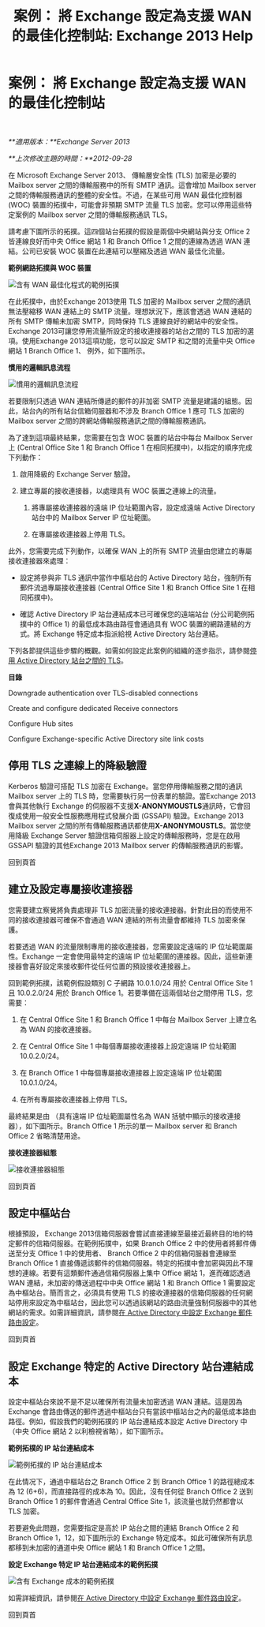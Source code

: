 ﻿---
title: '案例： 將 Exchange 設定為支援 WAN 的最佳化控制站: Exchange 2013 Help'
TOCTitle: 案例： 將 Exchange 設定為支援 WAN 的最佳化控制站
ms:assetid: 1f407698-0b71-45a3-867a-640ccf7351da
ms:mtpsurl: https://technet.microsoft.com/zh-tw/library/Ee633456(v=EXCHG.150)
ms:contentKeyID: 52062523
ms.date: 05/21/2018
mtps_version: v=EXCHG.150
ms.translationtype: MT
---

# 案例： 將 Exchange 設定為支援 WAN 的最佳化控制站

 

_**適用版本：**Exchange Server 2013_

_**上次修改主題的時間：**2012-09-28_

在 Microsoft Exchange Server 2013、 傳輸層安全性 (TLS) 加密是必要的 Mailbox server 之間的傳輸服務中的所有 SMTP 通訊。這會增加 Mailbox server 之間的傳輸服務通訊的整體的安全性。不過，在某些可用 WAN 最佳化控制器 (WOC) 裝置的拓撲中，可能會非預期 SMTP 流量 TLS 加密。您可以停用這些特定案例的 Mailbox server 之間的傳輸服務通訊 TLS。

請考慮下圖所示的拓撲。這四個站台拓撲的假設是兩個中央網站與分支 Office 2 皆連線良好而中央 Office 網站 1 和 Branch Office 1 之間的連線為透過 WAN 連結。公司已安裝 WOC 裝置在此連結可以壓縮及透過 WAN 最佳化流量。

**範例網路拓撲與 WOC 裝置**

![含有 WAN 最佳化程式的範例拓撲](images/Ee633456.52876869-52f1-4c0f-85b2-7a850643e8a1(EXCHG.150).gif "含有 WAN 最佳化程式的範例拓撲")

在此拓撲中，由於Exchange 2013使用 TLS 加密的 Mailbox server 之間的通訊無法壓縮移 WAN 連結上的 SMTP 流量。理想狀況下，應該會透過 WAN 連結的所有 SMTP 傳輸未加密 SMTP，同時保持 TLS 連線良好的網站中的安全性。Exchange 2013可讓您停用流量所設定的接收連接器的站台之間的 TLS 加密的選項。使用Exchange 2013這項功能，您可以設定 SMTP 和之間的流量中央 Office 網站 1 Branch Office 1、 例外，如下圖所示。

**慣用的邏輯訊息流程**

![慣用的邏輯訊息流程](images/Ee633456.e0fe62fa-1bad-4d43-9eaf-205a9b8d07e1(EXCHG.150).gif "慣用的邏輯訊息流程")

若要限制只透過 WAN 連結所傳遞的郵件的非加密 SMTP 流量是建議的組態。因此，站台內的所有站台信箱伺服器和不涉及 Branch Office 1 應可 TLS 加密的 Mailbox server 之間的跨網站傳輸服務通訊之間的傳輸服務通訊。

為了達到這項最終結果，您需要在包含 WOC 裝置的站台中每台 Mailbox Server 上 (Central Office Site 1 和 Branch Office 1 在相同拓撲中)，以指定的順序完成下列動作：

1.  啟用降級的 Exchange Server 驗證。

2.  建立專屬的接收連接器，以處理具有 WOC 裝置之連線上的流量。
    
    1.  將專屬接收連接器的遠端 IP 位址範圍內容，設定成遠端 Active Directory 站台中的 Mailbox Server IP 位址範圍。
    
    2.  在專屬接收連接器上停用 TLS。

此外，您需要完成下列動作，以確保 WAN 上的所有 SMTP 流量由您建立的專屬接收連接器來處理：

  - 設定將參與非 TLS 通訊中當作中樞站台的 Active Directory 站台，強制所有郵件流過專屬接收連接器 (Central Office Site 1 和 Branch Office Site 1 在相同拓撲中)。

  - 確認 Active Directory IP 站台連結成本已可確保您的遠端站台 (分公司範例拓撲中的 Office 1) 的最低成本路由路徑會通過具有 WOC 裝置的網路連結的方式。將 Exchange 特定成本指派給視 Active Directory 站台連結。

下列各節提供這些步驟的概觀。如需如何設定此案例的組織的逐步指示，請參閱[停用 Active Directory 站台之間的 TLS](disable-tls-between-active-directory-sites-exchange-2013-help.md)。

**目錄**

Downgrade authentication over TLS-disabled connections

Create and configure dedicated Receive connectors

Configure Hub sites

Configure Exchange-specific Active Directory site link costs

## 停用 TLS 之連線上的降級驗證

Kerberos 驗證可搭配 TLS 加密在 Exchange。當您停用傳輸服務之間的通訊 Mailbox server 上的 TLS 時，您需要執行另一份表單的驗證。當Exchange 2013會與其他執行 Exchange 的伺服器不支援**X-ANONYMOUSTLS**通訊時，它會回復成使用一般安全性服務應用程式發展介面 (GSSAPI) 驗證。Exchange 2013 Mailbox server 之間的所有傳輸服務通訊都使用**X-ANONYMOUSTLS**。當您使用降級 Exchange Server 驗證信箱伺服器上設定的傳輸服務時，您是在啟用 GSSAPI 驗證的其他Exchange 2013 Mailbox server 的傳輸服務通訊的影響。

回到頁首

## 建立及設定專屬接收連接器

您需要建立察覺將負責處理非 TLS 加密流量的接收連接器。針對此目的而使用不同的接收連接器可確保不會通過 WAN 連結的所有流量會都維持 TLS 加密來保護。

若要透過 WAN 的流量限制專用的接收連接器，您需要設定遠端的 IP 位址範圍屬性。Exchange 一定會使用最特定的遠端 IP 位址範圍的連接器。因此，這些新連接器會喜好設定來接收郵件從任何位置的預設接收連接器上。

回到範例拓撲，該範例假設類別 C 子網路 10.0.1.0/24 用於 Central Office Site 1 且 10.0.2.0/24 用於 Branch Office 1。若要準備在這兩個站台之間停用 TLS，您需要：

1.  在 Central Office Site 1 和 Branch Office 1 中每台 Mailbox Server 上建立名為 WAN 的接收連接器。

2.  在 Central Office Site 1 中每個專屬接收連接器上設定遠端 IP 位址範圍 10.0.2.0/24。

3.  在 Branch Office 1 中每個專屬接收連接器上設定遠端 IP 位址範圍 10.0.1.0/24。

4.  在所有專屬接收連接器上停用 TLS。

最終結果是由 （具有遠端 IP 位址範圍屬性名為 WAN 括號中顯示的接收連接器），如下圖所示。Branch Office 1 所示的單一 Mailbox server 和 Branch Office 2 省略清楚用途。

**接收連接器組態**

![接收連接器組態](images/Ee633456.1821b3db-1f7a-4ae7-afbc-5c99e117f976(EXCHG.150).gif "接收連接器組態")

回到頁首

## 設定中樞站台

根據預設， Exchange 2013信箱伺服器會嘗試直接連線至最接近最終目的地的特定郵件的信箱伺服器。在範例拓撲中，如果 Branch Office 2 中的使用者將郵件傳送至分支 Office 1 中的使用者、 Branch Office 2 中的信箱伺服器會連線至 Branch Office 1 直接傳遞該郵件的信箱伺服器。特定的拓撲中會加密與因此不理想的連線。若要有這類郵件通過信箱伺服器上集中 Office 網站 1，進而確認透過 WAN 連結，未加密的傳送過程中中央 Office 網站 1 和 Branch Office 1 需要設定為中樞站台。簡而言之，必須具有使用 TLS 的接收連接器的信箱伺服器的任何網站停用來設定為中樞站台，因此您可以透過該網站的路由流量強制伺服器中的其他網站的需求。如需詳細資訊，請參閱[在 Active Directory 中設定 Exchange 郵件路由設定](configure-exchange-mail-routing-settings-in-active-directory-exchange-2013-help.md)。

回到頁首

## 設定 Exchange 特定的 Active Directory 站台連結成本

設定中樞站台來說不是不足以確保所有流量未加密透過 WAN 連結。這是因為 Exchange 會路由傳送的郵件透過中樞站台只有當該中樞站台之內的最低成本路由路徑。例如，假設我們的範例拓撲的 IP 站台連結成本設定 Active Directory 中 （中央 Office 網站 2 以利檢視省略），如下圖所示。

**範例拓樸的 IP 站台連結成本**

![範例拓撲的 IP 站台連結成本](images/Ee633456.099deb15-795a-417a-b6aa-925b3bedf8b4(EXCHG.150).gif "範例拓撲的 IP 站台連結成本")

在此情况下，通過中樞站台之 Branch Office 2 到 Branch Office 1 的路徑總成本為 12 (6+6)，而直接路徑的成本為 10。因此，沒有任何從 Branch Office 2 送到 Branch Office 1 的郵件會通過 Central Office Site 1，該流量也就仍然都會以 TLS 加密。

若要避免此問題，您需要指定是高於 IP 站台之間的連結 Branch Office 2 和 Branch Office 1，12，如下圖所示的 Exchange 特定成本。如此可確保所有訊息都移到未加密的通道中央 Office 網站 1 和 Branch Office 1 之間。

**設定 Exchange 特定 IP 站台連結成本的範例拓撲**

![含有 Exchange 成本的範例拓撲](images/Ee633456.cd036fe0-c37d-479e-a4c1-235e17e90ca7(EXCHG.150).gif "含有 Exchange 成本的範例拓撲")

如需詳細資訊，請參閱[在 Active Directory 中設定 Exchange 郵件路由設定](configure-exchange-mail-routing-settings-in-active-directory-exchange-2013-help.md)。

回到頁首


